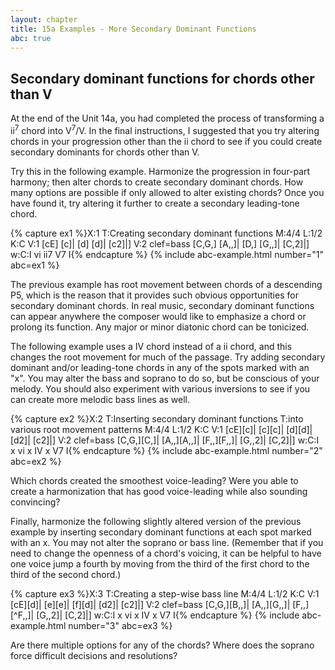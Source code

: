 ```yaml
---
layout: chapter
title: 15a Examples - More Secondary Dominant Functions
abc: true
---
```


## Secondary dominant functions for chords other than V

At the end of the Unit 14a, you had completed the process of transforming a ii<sup>7</sup> chord into V<sup>7</sup>/V. In the final instructions, I suggested that you try altering chords in your progression other than the ii chord to see if you could create secondary dominants for chords other than V. 

Try this in the following example. Harmonize the progression in four-part harmony; then alter chords to create secondary dominant chords. How many options are possible if only allowed to alter existing chords? Once you have found it, try altering it further to create a secondary leading-tone chord.

{% capture ex1 %}X:1
T:Creating secondary dominant functions
M:4/4
L:1/2
K:C
V:1
[cE] [c]| [d] [d]| [c2]|]
V:2 clef=bass
[C,G,] [A,,]| [D,] [G,,]| [C,2]|]
w:C:I vi ii7 V7 I{% endcapture %}
{% include abc-example.html number="1" abc=ex1 %}

The previous example has root movement between chords of a descending P5, which is the reason that it provides such obvious opportunities for secondary dominant chords. In real music, secondary dominant functions can appear anywhere the composer would like to emphasize a chord or prolong its function. Any major or minor diatonic chord can be tonicized.

The following example uses a IV chord instead of a ii chord, and this changes the root movement for much of the passage. Try adding secondary dominant and/or leading-tone chords in any of the spots marked with an "x". You may alter the bass and soprano to do so, but be conscious of your melody. You should also experiment with various inversions to see if you can create more melodic bass lines as well.

{% capture ex2 %}X:2
T:Inserting secondary dominant functions 
T:into various root movement patterns
M:4/4
L:1/2
K:C
V:1
[cE][c]| [c][c]| [d][d]| [d2]| [c2]|]
V:2 clef=bass
[C,G,][C,]| [A,,][A,,]| [F,,][F,,]| [G,,2]| [C,2]|]
w:C:I x vi x IV x V7 I{% endcapture %}
{% include abc-example.html number="2" abc=ex2 %}

Which chords created the smoothest voice-leading? Were you able to create a harmonization that has good voice-leading while also sounding convincing?

Finally, harmonize the following slightly altered version of the previous example by inserting secondary dominant functions at each spot marked with an x. You may not alter the soprano or bass line. (Remember that if you need to change the openness of a chord's voicing, it can be helpful to have one voice jump a fourth by moving from the third of the first chord to the third of the second chord.)

{% capture ex3 %}X:3
T:Creating a step-wise bass line
M:4/4
L:1/2
K:C
V:1
[cE][d]| [e][e]| [f][d]| [d2]| [c2]|]
V:2 clef=bass
[C,G,][B,,]| [A,,][G,,]| [F,,][^F,,]| [G,,2]| [C,2]|]
w:C:I x vi x IV x V7 I{% endcapture %}
{% include abc-example.html number="3" abc=ex3 %}

Are there multiple options for any of the chords? Where does the soprano force difficult decisions and resolutions? 